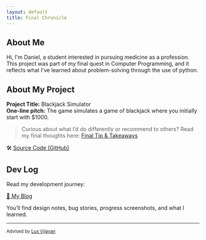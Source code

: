 ```yaml
---
layout: default
title: Final Chronicle
---
```


## About Me

Hi, I'm Daniel, a student interested in pursuing medicine as a profession.  
This project was part of my final quest in Computer Programming, and it reflects what I’ve learned about problem-solving through the use of python.

## About My Project

**Project Title:** Blackjack Simulator   
**One-line pitch:** The game simulates a game of blackjack where you initially start with $1000.

> Curious about what I’d do differently or recommend to others? Read my final thoughts here: [Final Tip & Takeaways](_posts/2025-05-20-tip.md)

🛠️ [Source Code (GitHub)](https://github.com/del6-312/del6-312.github.io)  

## Dev Log

Read my development journey:  

[📝 My Blog](blog.html)

You’ll find design notes, bug stories, progress screenshots, and what I learned.

---

<small>Advised by [Lux Vijayan](mailto:laxmiv2@illinois.edu)</small>
